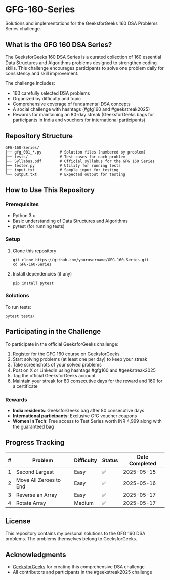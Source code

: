 # GFG-160-Series

Solutions and implementations for the GeeksforGeeks 160 DSA Problems Series challenge.

## What is the GFG 160 DSA Series?

The GeeksforGeeks 160 DSA Series is a curated collection of 160 essential Data Structures and Algorithms problems designed to strengthen coding skills. This challenge encourages participants to solve one problem daily for consistency and skill improvement.

The challenge includes:

- 160 carefully selected DSA problems
- Organized by difficulty and topic
- Comprehensive coverage of fundamental DSA concepts
- A social challenge with hashtags (#gfg160 and #geekstreak2025)
- Rewards for maintaining an 80-day streak (GeeksforGeeks bags for participants in India and vouchers for international participants)

## Repository Structure

```
GFG-160-Series/
├── gfg_001_*.py        # Solution files (numbered by problem)
├── tests/              # Test cases for each problem
├── Syllabus.pdf        # Official syllabus for the GFG 160 Series
├── tester.py           # Utility for running tests
├── input.txt           # Sample input for testing
└── output.txt          # Expected output for testing
```

## How to Use This Repository

### Prerequisites

- Python 3.x
- Basic understanding of Data Structures and Algorithms
- pytest (for running tests)

### Setup

1. Clone this repository

   ```
   git clone https://github.com/yourusername/GFG-160-Series.git
   cd GFG-160-Series
   ```

2. Install dependencies (if any)
   ```
   pip install pytest
   ```

### Solutions

To run tests:

```
pytest tests/
```

## Participating in the Challenge

To participate in the official GeeksforGeeks challenge:

1. Register for the GFG 160 course on GeeksforGeeks
2. Start solving problems (at least one per day) to keep your streak
3. Take screenshots of your solved problems
4. Post on X or LinkedIn using hashtags #gfg160 and #geekstreak2025
5. Tag the official GeeksforGeeks account
6. Maintain your streak for 80 consecutive days for the reward and 160 for a certificate

### Rewards

- **India residents**: GeeksforGeeks bag after 80 consecutive days
- **International participants**: Exclusive GfG voucher coupons
- **Women in Tech**: Free access to Test Series worth INR 4,999 along with the guaranteed bag

## Progress Tracking

| #   | Problem                | Difficulty | Status | Date Completed |
| --- | ---------------------- | ---------- | ------ | -------------- |
| 1   | Second Largest         | Easy       | ✅     | 2025-05-15     |
| 2   | Move All Zeroes to End | Easy       | ✅     | 2025-05-16     |
| 3   | Reverse an Array       | Easy       | ✅     | 2025-05-17     |
| 4   | Rotate Array           | Medium     | ✅     | 2025-05-17     |

## License

This repository contains my personal solutions to the GFG 160 DSA problems. The problems themselves belong to GeeksforGeeks.

## Acknowledgments

- [GeeksforGeeks](https://www.geeksforgeeks.org/) for creating this comprehensive DSA challenge
- All contributors and participants in the #geekstreak2025 challenge
